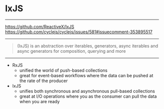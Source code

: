 # IxJS

---

https://github.com/ReactiveX/IxJS
https://github.com/cyclejs/cyclejs/issues/581#issuecomment-353895517

---

> (IxJS) is an abstraction over iterables, generators, async iterables and async generators for composition, querying and more

---

- RxJS
    - unified the world of push-based collections
    - great for event-based workflows where the data can be pushed at the rate of the producer
- IxJS
    - unifies both synchronous and asynchronous pull-based collections
    - great at I/O operations where you as the consumer can pull the data when you are ready

